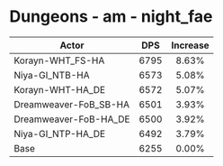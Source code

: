 # Dungeons - am - night_fae
| Actor | DPS | Increase |
|---|:---:|:---:|
|Korayn-WHT_FS-HA|6795|8.63%|
|Niya-GI_NTB-HA|6573|5.08%|
|Korayn-WHT-HA_DE|6572|5.07%|
|Dreamweaver-FoB_SB-HA|6501|3.93%|
|Dreamweaver-FoB-HA_DE|6500|3.92%|
|Niya-GI_NTP-HA_DE|6492|3.79%|
|Base|6255|0.00%|
